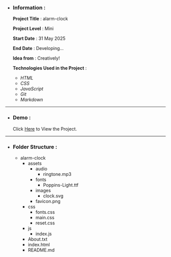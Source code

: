- ### Information :

  **Project Title** : alarm-clock

  **Project Level** : Mini

  **Start Date** : 31 May 2025

  **End Date** : Developing...

  **Idea from** : Creatively!

  **Technologies Used in the Project** :

  - _HTML_
  - _CSS_
  - _JavaScript_
  - _Git_
  - _Markdown_

---

- ### Demo :

  Click [Here](https://hojjatgholamzadeh1997.github.io/alarm-clock/) to View the Project.

---

- ### Folder Structure :

  - alarm-clock
    - assets
      - audio
        - ringtone.mp3
      - fonts
        - Poppins-Light.ttf
      - images
        - clock.svg
      - favicon.png
    - css
      - fonts.css
      - main.css
      - reset.css
    - js
      - index.js
    - About.txt
    - index.html
    - README.md
